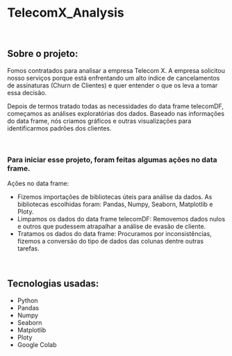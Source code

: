 # TelecomX_Analysis
<br>

<h2>Sobre o projeto:</h2>

<p>Fomos contratados para analisar a empresa Telecom X. A empresa solicitou nosso serviços porque está enfrentando um alto índice de cancelamentos de assinaturas (Churn de Clientes) e quer entender o que os leva a tomar essa decisão.

Depois de termos tratado todas as necessidades do data frame telecomDF, começamos as análises exploratórias dos dados. Baseado nas informações do data frame, nós criamos gráficos e outras visualizações para identificarmos padrões dos clientes.</p>
<br>

<h3>Para iniciar esse projeto, foram feitas algumas ações no data frame.</h3>
  
<p>Ações no data frame:
  <ul>
    <li> Fizemos importações de bibliotecas úteis para análise da dados. As bibliotecas escolhidas foram: Pandas, Numpy, Seaborn, Matplotlib e Ploty.</li>
    <li> Limpamos os dados do data frame telecomDF: Removemos dados nulos e outros que pudessem atrapalhar a análise de evasão de cliente.</li>
    <li> Tratamos os dados do data frame: Procuramos por inconsistências, fizemos a conversão do tipo de dados das colunas dentre outras tarefas.</li>
  </ul></p>

  <br>

  <h2>Tecnologias usadas:</h2>

  <ul>
  <li>Python</li>
  <li>Pandas</li>
  <li>Numpy</li>
  <li>Seaborn</li>
  <li>Matplotlib</li>
  <li>Ploty</li>
  <li>Google Colab</li>
  </ul>
  

  
  
